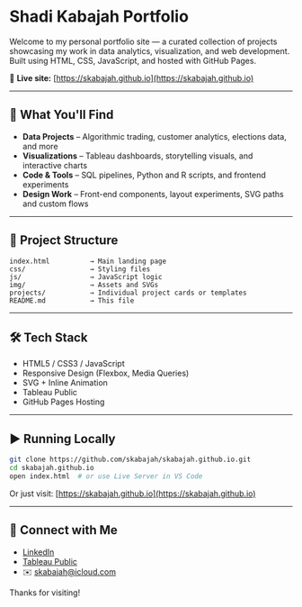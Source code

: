 # Shadi Kabajah Portfolio

Welcome to my personal portfolio site — a curated collection of projects showcasing my work in data analytics, visualization, and web development. Built using HTML, CSS, JavaScript, and hosted with GitHub Pages.

🔗 **Live site:** [https://skabajah.github.io](https://skabajah.github.io)

---

## 📁 What You'll Find

- **Data Projects** – Algorithmic trading, customer analytics, elections data, and more  
- **Visualizations** – Tableau dashboards, storytelling visuals, and interactive charts  
- **Code & Tools** – SQL pipelines, Python and R scripts, and frontend experiments  
- **Design Work** – Front-end components, layout experiments, SVG paths and custom flows  

---

## 🧱 Project Structure

```
index.html          → Main landing page  
css/                → Styling files  
js/                 → JavaScript logic  
img/                → Assets and SVGs  
projects/           → Individual project cards or templates  
README.md           → This file  
```

---

## 🛠️ Tech Stack

- HTML5 / CSS3 / JavaScript  
- Responsive Design (Flexbox, Media Queries)  
- SVG + Inline Animation  
- Tableau Public  
- GitHub Pages Hosting  

---

## ▶️ Running Locally

```bash
git clone https://github.com/skabajah/skabajah.github.io.git  
cd skabajah.github.io  
open index.html  # or use Live Server in VS Code
```

Or just visit: [https://skabajah.github.io](https://skabajah.github.io)

---

## 💬 Connect with Me

- [LinkedIn](https://www.linkedin.com/in/skabajah)  
- [Tableau Public](https://public.tableau.com/app/profile/skabajah)  
- ✉️ skabajah@icloud.com  

Thanks for visiting!
